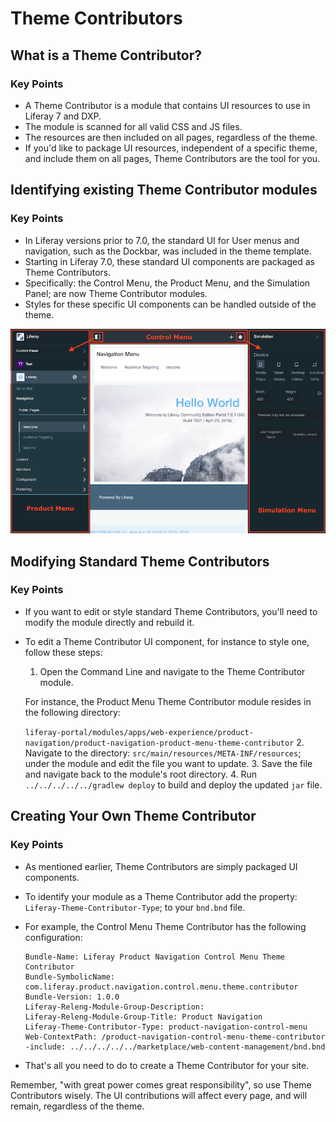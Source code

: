 # Theme Contributors

## What is a Theme Contributor?

### Key Points
- A Theme Contributor is a module that contains UI resources to use in Liferay 7 and DXP.
- The module is scanned for all valid CSS and JS files.
- The resources are then included on all pages, regardless of the theme.
- If you'd like to package UI resources, independent of a specific theme, and include them on all pages, Theme Contributors are the tool for you.

## Identifying existing Theme Contributor modules

### Key Points
- In Liferay versions prior to 7.0, the standard UI for User menus and navigation, such as the Dockbar, was included in the theme template.
- Starting in Liferay 7.0, these standard UI components are packaged as Theme Contributors.
- Specifically: the Control Menu, the Product Menu, and the Simulation Panel; are now Theme Contributor modules.
- Styles for these specific UI components can be handled outside of the theme.

![Screenshot highlighting: the Control Menu, the Product Menu, and the Simulation Panel; as Theme Contributor modules](images/07-theme-contributors_menus-diagram.png)

## Modifying Standard Theme Contributors

### Key Points
- If you want to edit or style standard Theme Contributors, you'll need to modify the module directly and rebuild it.
- To edit a Theme Contributor UI component, for instance to style one, follow these steps:
    1. Open the Command Line and navigate to the Theme Contributor module.

    For instance, the Product Menu Theme Contributor module resides in the following directory:

    `liferay-portal/modules/apps/web-experience/product-navigation/product-navigation-product-menu-theme-contributor`
    2. Navigate to the directory: `src/main/resources/META-INF/resources`; under the module and edit the file you want to update.
    3. Save the file and navigate back to the module's root directory.
    4. Run `../../../../../gradlew deploy` to build and deploy the updated `jar` file.

## Creating Your Own Theme Contributor

### Key Points
- As mentioned earlier, Theme Contributors are simply packaged UI components.
- To identify your module as a Theme Contributor add the property: `Liferay-Theme-Contributor-Type`;  to your `bnd.bnd` file.
- For example, the Control Menu Theme Contributor has the following configuration:

    ```
    Bundle-Name: Liferay Product Navigation Control Menu Theme Contributor
    Bundle-SymbolicName: com.liferay.product.navigation.control.menu.theme.contributor
    Bundle-Version: 1.0.0
    Liferay-Releng-Module-Group-Description:
    Liferay-Releng-Module-Group-Title: Product Navigation
    Liferay-Theme-Contributor-Type: product-navigation-control-menu
    Web-ContextPath: /product-navigation-control-menu-theme-contributor
    -include: ../../../../../marketplace/web-content-management/bnd.bnd
    ```

- That's all you need to do to create a Theme Contributor for your site.

Remember, "with great power comes great responsibility", so use Theme Contributors wisely. The UI contributions will affect every page, and will remain, regardless of the theme.